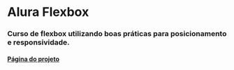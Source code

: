 # Alura Flexbox

### Curso de flexbox utilizando boas práticas para posicionamento e responsividade. 

#### <a href="https://cleberfontinele.github.io/alura_flexbox_posicione_elementos_na_tela/">Página do projeto</a>
